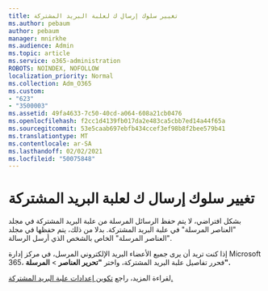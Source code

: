```yaml
---
title: تغيير سلوك إرسال ك لعلبة البريد المشتركة
ms.author: pebaum
author: pebaum
manager: mnirkhe
ms.audience: Admin
ms.topic: article
ms.service: o365-administration
ROBOTS: NOINDEX, NOFOLLOW
localization_priority: Normal
ms.collection: Adm_O365
ms.custom:
- "623"
- "3500003"
ms.assetid: 49fa4633-7c50-40cd-a064-608a21cb0476
ms.openlocfilehash: f2cc1d4139fb017da2e483ca5cbb7ed14a44f65a
ms.sourcegitcommit: 53e5caab697ebfb434ccef3ef98b8f2bee579b41
ms.translationtype: MT
ms.contentlocale: ar-SA
ms.lasthandoff: 02/02/2021
ms.locfileid: "50075848"
---
```

# <a name="changing-shared-mailbox-send-as-behavior"></a>تغيير سلوك إرسال ك لعلبة البريد المشتركة

بشكل افتراضي، لا يتم حفظ الرسائل المرسلة من علبة البريد المشتركة في مجلد "العناصر المرسلة" في علبة البريد المشتركة. بدلا من ذلك، يتم حفظها في مجلد "العناصر المرسلة" الخاص بالشخص الذي أرسل الرسالة.
  
إذا كنت تريد أن يرى جميع الأعضاء البريد الإلكتروني المرسل، في مركز إدارة Microsoft 365، فحرر تفاصيل علبة البريد المشتركة، واختر **"تحرير العناصر** \> **المرسلة".**
  
لقراءة المزيد، راجع [تكوين إعدادات علبة البريد المشتركة.](https://docs.microsoft.com/microsoft-365/admin/email/configure-a-shared-mailbox#allow-everyone-to-see-the-sent-email-the-replies)
  